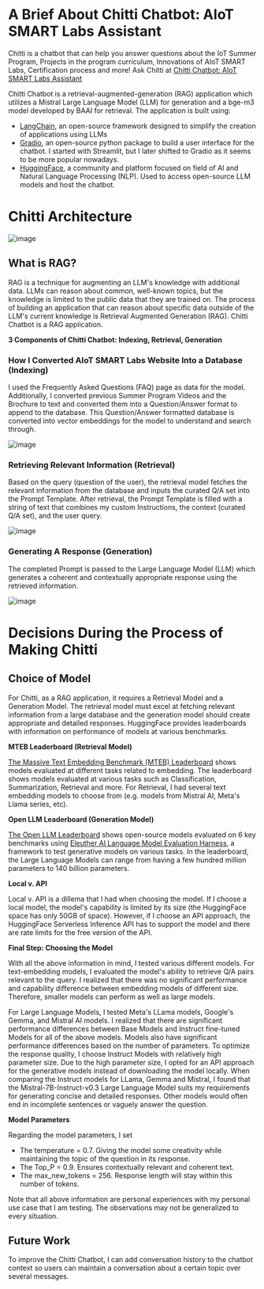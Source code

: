 # A Brief About Chitti Chatbot: AIoT SMART Labs Assistant
Chitti is a chatbot that can help you answer questions about the IoT Summer Program, Projects in the program curriculum, Innovations of AIoT SMART Labs, Certification process and more! Ask Chitti at [Chitti Chatbot: AIoT SMART Labs Assistant](https://www.aiotsmartlabs.com/innovations/chitti-chatbot)

Chitti Chatbot is a retrieval-augmented-generation (RAG) application which utilizes a Mistral Large Language Model (LLM) for generation and a bge-m3 model developed by BAAI for retrieval. The application is built using:
- [LangChain](https://www.langchain.com/langchain), an open-source framework designed to simplify the creation of applications using LLMs
- [Gradio](https://www.gradio.app/), an open-source python package to build a user interface for the chatbot. I started with Streamlit, but I later shifted to Gradio as it seems to be more popular nowadays.
- [HuggingFace](https://huggingface.co/), a community and platform focused on field of AI and Natural Language Processing (NLP). Used to access open-source LLM models and host the chatbot.


# Chitti Architecture
![image](https://github.com/rishisim/Chitti-Chatbot/assets/86998121/42adb6a6-9523-45ee-b2f2-ff747f8a8e28)

## What is RAG?
RAG is a technique for augmenting an LLM's knowledge with additional data. LLMs can reason about common, well-known topics, but the knowledge is limited to the public data that they are trained on. The process of building an application that can reason about specific data outside of the LLM's current knowledge is Retrieval Augmented Generation (RAG). Chitti Chatbot is a RAG application.

**3 Components of Chitti Chatbot: Indexing, Retrieval, Generation**

### How I Converted AIoT SMART Labs Website Into a Database (Indexing)
I used the Frequently Asked Questions (FAQ) page as data for the model. Additionally, I converted previous Summer Program Videos and the Brochure to text and converted them into a Question/Answer format to append to the database. This Question/Answer formatted database is converted into vector embeddings for the model to understand and search through.

![image](https://github.com/rishisim/Chitti-Chatbot/assets/86998121/8ab3ead6-3ee8-415d-ac82-2e311938a4d3)

### Retrieving Relevant Information (Retrieval)
Based on the query (question of the user), the retrieval model fetches the relevant information from the database and inputs the curated Q/A set into the Prompt Template. After retrieval, the Prompt Template is filled with a string of text that combines my custom Instructions, the context (curated Q/A set), and the user query.

![image](https://github.com/rishisim/Chitti-Chatbot/assets/86998121/b16f3175-a4cb-40cb-9668-563106264df8)

### Generating A Response (Generation)
The completed Prompt is passed to the Large Language Model (LLM) which generates a coherent and contextually appropriate response using the retrieved information.

![image](https://github.com/rishisim/Chitti-Chatbot/assets/86998121/7fb315d4-aa0b-4217-8aa6-854755e58870)

# Decisions During the Process of Making Chitti
## Choice of Model
For Chitti, as a RAG application, it requires a Retrieval Model and a Generation Model. The retrieval model must excel at fetching relevant information from a large database and the generation model should create appropriate and detailed responses. HuggingFace provides leaderboards with information on performance of models at various benchmarks.

**MTEB Leaderboard (Retrieval Model)** 

[The Massive Text Embedding Benchmark (MTEB) Leaderboard](https://huggingface.co/spaces/mteb/leaderboard) shows models evaluated at different tasks related to embedding. The leaderboard shows models evaluated at various tasks such as Classification, Summarization, Retrieval and more. For Retrieval, I had several text embedding models to choose from (e.g. models from Mistral AI, Meta's Llama series, etc).

**Open LLM Leaderboard (Generation Model)**

[The Open LLM Leaderboard](https://huggingface.co/spaces/open-llm-leaderboard/open_llm_leaderboard) shows open-source models evaluated on 6 key benchmarks using [Eleuther AI Language Model Evaluation Harness](https://github.com/EleutherAI/lm-evaluation-harness), a framework to test generative models on various tasks. In the leaderboard, the Large Language Models can range from having a few hundred million parameters to 140 billion parameters.

**Local v. API**

Local v. API is a dillema that I had when choosing the model. If I choose a local model, the model's capability is limited by its size (the HuggingFace space has only 50GB of space). However, if I choose an API approach, the HuggingFace Serverless Inference API has to support the model and there are rate limits for the free version of the API. 

**Final Step: Choosing the Model**

With all the above information in mind, I tested various different models. For text-embedding models, I evaluated the model's ability to retrieve Q/A pairs relevant to the query. I realized that there was no significant performance and capability difference between embedding models of different size. Therefore, smaller models can perform as well as large models.

For Large Language Models, I tested Meta's LLama models, Google's Gemma, and Mistral AI models. I realized that there are significant performance differences between Base Models and Instruct fine-tuned Models for all of the above models. Models also have significant performance differences based on the number of parameters. To optimize the response quality, I choose Instruct Models with relatively high parameter size. Due to the high parameter size, I opted for an API approach for the generative models instead of downloading the model locally. When comparing the Instruct models for LLama, Gemma and Mistral, I found that the Mistral-7B-Instruct-v0.3 Large Language Model suits my requirements for generating concise and detailed responses. Other models would often end in incomplete sentences or vaguely answer the question.

**Model Parameters**

Regarding the model parameters, I set
- The temperature = 0.7. Giving the model some creativity while maintaining the topic of the question in its response.
- The Top_P = 0.9. Ensures contextually relevant and coherent text.
- The max_new_tokens = 256. Response length will stay within this number of tokens.

Note that all above information are personal experiences with my personal use case that I am testing. The observations may not be generalized to every situation.

## Future Work
To improve the Chitti Chatbot, I can add conversation history to the chatbot context so users can maintain a conversation about a certain topic over several messages.
